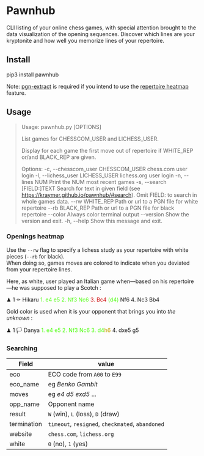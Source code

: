 # Pawnhub

CLI listing of your online chess games, with special attention brought to the data visualization of the opening sequences.
Discover which lines are your kryptonite and how well you memorize lines of your repertoire.

## Install

pip3 install pawnhub

Note: [pgn-extract](https://www.cs.kent.ac.uk/people/staff/djb/pgn-extract/) is required if you intend to use the [repertoire heatmap](https://kraymer.github.io/pawnhub/#repertoire-heatmap) feature.

## Usage

> Usage: pawnhub.py [OPTIONS]
>
>  List games for CHESSCOM_USER and LICHESS_USER.
>
>  Display for each game the first move out of repertoire if WHITE_REP or/and
>  BLACK_REP are given.
>
> Options:
>  -c, --chesscom_user CHESSCOM_USER
>                                  chess.com user login
>  -l, --lichess_user LICHESS_USER
>                                  lichess.org user login
>  -n, --lines NUM                 Print the NUM most recent games
>  -s, --search [FIELD:]TEXT       Search for text in given field (see
>                                  https://kraymer.github.io/pawnhub/#search).
>                                  Omit FIELD: to search in whole games data.
>  --rw WHITE_REP                  Path or url to a PGN file for white
>                                  repertoire
>  --rb BLACK_REP                  Path or url to a PGN file for black
>                                  repertoire
>  --color                         Always color terminal output
>  --version                       Show the version and exit.
>  -h, --help                      Show this message and exit.


### Openings heatmap

Use the `--rw` flag to specify a lichess study as your repertoire with white pieces
(`--rb` for black).  
When doing so, games moves are colored to indicate when you deviated from your
repertoire lines.

Here, as white, user played an Italian game when—based on his repertoire—he was supposed to play a Scotch :

 
<div class="term-container"> ♟  1  ⚰️   Hikaru      <span style="color: #4EFF0F;">1. e4 e5 2. Nf3 Nc6 </span><span style="color: #CC0002;">3. Bc4</span><span style="color: #4EFF0F;"> (d4)</span> Nf6 4. Nc3 Bb4</div>


Gold color is used when it is your opponent that brings you into _the unknown_ :

<div class="term-container"> ♟  1  🏳    Danya      <span style="color: #4EFF0F;">1. e4 e5 2. Nf3 Nc6 3. d4</span></span><span style="color: #C4A000;">h6</span> 4. dxe5 g5</div>

### Searching

| Field       | value                                              |
| ---         | ---                                                |
| eco         | ECO code from `A00` to `E99`                     |
| eco_name    | eg _Benko Gambit_                                  |
| moves       | eg _e4 d5 exd5_ ...                                |
| opp_name    | Opponent name                                      |
| result      | `W` (win), `L` (loss), `D` (draw)                  |
| termination | `timeout`, `resigned`, `checkmated`, `abandoned`   |
| website     | `chess.com`, `lichess.org`                         |
| white       | `0` (no), `1` (yes)                                |
